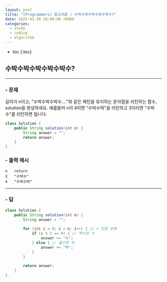 ```yaml
---
layout: post
title: "[Programmers] 알고리즘 / 수박수박수박수박수박수?"
date: 2025-03-30 10:00:00 +0900
categories: 
  - study
  - coding
  - algorithm
---
```


* toc
{:toc}

## 수박수박수박수박수박수?

---

### - 문제

길이가 n이고, "수박수박수박수...."와 같은 패턴을 유지하는 문자열을 리턴하는 함수, solution을 완성하세요. 예를들어 n이 4이면 "수박수박"을 리턴하고 3이라면 "수박수"를 리턴하면 됩니다.

```java
class Solution {
    public String solution(int n) {
        String answer = "";
        return answer;
    }
}
```

### - 출력 예시

```
n	return
3	"수박수"
4	"수박수박"
```

<!-- >  -->

---

### - 답

```java
class Solution {
    public String solution(int n) {
        String answer = "";
        
        for (int i = 0; i < n; i++) { // n 만큼 반복
            if (i % 2 == 0) { // 짝수면 수
                answer += "수";
            } else { // 홀수면 박
                answer += "박";
            }
        }
        
        return answer;
    }
}
```

<!--  -->
